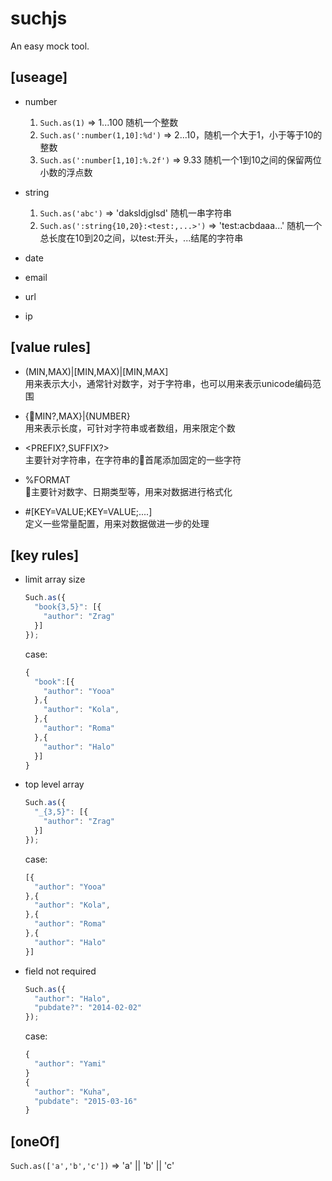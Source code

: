 # suchjs
An easy mock tool.

## [useage]

- number

  1. `Such.as(1)` => 1...100 随机一个整数
  2. `Such.as(':number(1,10]:%d')` => 2...10，随机一个大于1，小于等于10的整数
  3. `Such.as(':number[1,10]:%.2f')` => 9.33 随机一个1到10之间的保留两位小数的浮点数

- string
  
  1. `Such.as('abc')` => 'daksldjglsd' 随机一串字符串
  2. `Such.as(':string{10,20}:<test:,...>')` => 'test:acbdaaa...' 随机一个总长度在10到20之间，以test:开头，...结尾的字符串

- date  

- email

- url

- ip

## [value rules]

- (MIN,MAX)|[MIN,MAX)|[MIN,MAX]   
  用来表示大小，通常针对数字，对于字符串，也可以用来表示unicode编码范围

- {MIN?,MAX}|{NUMBER}  
  用来表示长度，可针对字符串或者数组，用来限定个数

- <PREFIX?,SUFFIX?>  
  主要针对字符串，在字符串的首尾添加固定的一些字符

- %FORMAT  
  主要针对数字、日期类型等，用来对数据进行格式化 

- #[KEY=VALUE;KEY=VALUE;....]  
  定义一些常量配置，用来对数据做进一步的处理

## [key rules]

- limit array size  
  ```javascript
  Such.as({  
    "book{3,5}": [{  
      "author": "Zrag"  
    }]  
  });
  ```   
  case:
  ```javascript
  {
    "book":[{
      "author": "Yooa"
    },{
      "author": "Kola",
    },{
      "author": "Roma"
    },{
      "author": "Halo"
    }] 
  }
  ```
- top level array
  ```javascript
  Such.as({  
    "_{3,5}": [{  
      "author": "Zrag"  
    }]  
  });
  ``` 
  case:
  ```javascript
  [{
    "author": "Yooa"
  },{
    "author": "Kola",
  },{
    "author": "Roma"
  },{
    "author": "Halo"
  }]
  ```
- field not required
  ```javascript
  Such.as({
    "author": "Halo",
    "pubdate?": "2014-02-02"
  });
  ``` 
  case:
  ```javascript
  {
    "author": "Yami"
  }
  {
    "author": "Kuha",
    "pubdate": "2015-03-16"
  }
  ```
## [oneOf]

`Such.as(['a','b','c'])` => 'a' || 'b' || 'c'